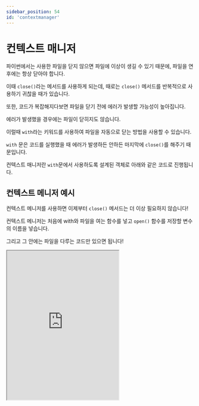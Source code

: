 ```yaml
---
sidebar_position: 54
id: 'contextmanager'
---
```


# 컨텍스트 매니저

파이썬에서는 사용한 파일을 닫지 않으면 파일에 이상이 생길 수 있기 때문에, 파일을 연 후에는 항상 닫아야 합니다.

이때 `close()`라는 메서드를 사용하게 되는데, 때로는 `close()` 메서드를 반복적으로 사용하기 귀찮을 때가 있습니다.

또한, 코드가 복잡해지다보면 파일을 닫기 전에 에러가 발생할 가능성이 높아집니다.

에러가 발생했을 경우에는 파일이 닫히지도 않습니다.

이럴때 `with`라는 키워드를 사용하여 파일을 자동으로 닫는 방법을 사용할 수 있습니다.

`with` 문은 코드를 실행했을 때 에러가 발생하든 안하든 마지막에 `close()`를 해주기 때문입니다.

컨텍스트 매니저란 `with`문에서 사용하도록 설계된 객체로 아래와 같은 코드로 진행됩니다.

## 컨텍스트 메니저 예시

컨텍스트 메니저를 사용하면 이제부터 `close()` 메서드는 더 이상 필요하지 않습니다!

컨텍스트 메니저는 처음에 with와 파일을 여는 함수를 넣고 `open()` 함수를 저장할 변수의 이름을 넣습니다.

그리고 그 안에는 파일을 다루는 코드만 있으면 됩니다!

<iframe title="Python Playground" src="https://trinket.io/embed/python3/f10313f544" height="400" />

## 나만의 컨택스트 메니저 만들기

파이썬에서는 `open()` 함수가 있습니다.

우리만의 `open()` 함수를 만들 수도 있습니다.

클래스 안에 `__enter__()`와 `__exit__()` 함수를 만듭니다.

`__enter__()` 함수 안에서는 파일을 열 때 실행할 코드를 넣습니다.

그리고, `__exit__()` 함수 안에는 파일을 닫을 때 실행할 코드를 입력합니다.

<iframe title="Python Playground" src="https://trinket.io/embed/python3/adcdf0d2c3" height="400" />
